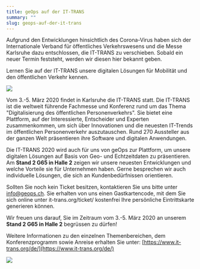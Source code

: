 ```yaml
---
title: geOps auf der IT-TRANS
summary: ""
slug: geops-auf-der-it-trans
---
```

Aufgrund den Entwicklungen hinsichtlich des Corona-Virus haben sich der Internationale Verband für öffentliches Verkehrswesens und die Messe Karlsruhe dazu entschlossen, die IT-TRANS zu verschieben. Sobald ein neuer Termin feststeht, werden wir diesen hier bekannt geben. 

Lernen Sie auf der IT-TRANS unsere digitalen Lösungen für Mobilität und den öffentlichen Verkehr kennen.

![](/images/blog/geops-auf-der-it-trans/Social_media_Grafik_final%20%281%29.png)

Vom 3.-5. März 2020 findet in Karlsruhe die IT-TRANS statt. Die IT-TRANS ist die weltweit führende Fachmesse und Konferenz rund um das Thema "Digitalisierung des öffentlichen Personenverkehrs". Sie bietet eine Plattform, auf der Interessierte, Entscheider und Experten zusammenkommen, um sich über Innovationen und die neuesten IT-Trends im öffentlichen Personenverkehr auszutauschen. Rund 270 Aussteller aus der ganzen Welt präsentieren ihre Software und digitalen Anwendungen.

Die IT-TRANS 2020 wird auch für uns von geOps zur Plattform, um unsere digitalen Lösungen auf Basis von Geo- und Echtzeitdaten zu präsentieren. Am **Stand 2 G65 in Halle 2** zeigen wir unsere neuesten Entwicklungen und welche Vorteile sie für Unternehmen haben. Gerne besprechen wir auch individuelle Lösungen, die sich an Kundenbedürfnissen orientieren.

Sollten Sie noch kein Ticket besitzen, kontaktieren Sie uns bitte unter info@geops.ch. Sie erhalten von uns einen Gastkartencode, mit dem Sie sich online unter it-trans.org/ticket/ kostenfrei Ihre persönliche Eintrittskarte generieren können.

Wir freuen uns darauf, Sie im Zeitraum vom 3.-5. März 2020 an unserem **Stand 2 G65 in Halle 2** begrüssen zu dürfen!

Weitere Informationen zu den einzelnen Themenbereichen, dem Konferenzprogramm sowie Anreise erhalten Sie unter: [https://www.it-trans.org/de/](https://www.it-trans.org/de/)

![](/images/blog/geops-auf-der-it-trans/IT-TRANS_0.jpg)